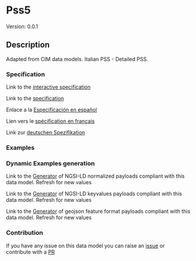 # Pss5
Version: 0.0.1

## Description 

Adapted from CIM data models. Italian PSS - Detailed PSS.
### Specification

Link to the [interactive specification](https://swagger.lab.fiware.org/?url=https://raw.githubusercontent.com/smart-data-models/dataModel.EnergyCIM/master/Pss5/swagger.yaml)

Link to the [specification](https://github.com/smart-data-models/dataModel.EnergyCIM/blob/master/Pss5/doc/spec.md)

Enlace a la [Especificación en español](https://github.com/smart-data-models/dataModel.EnergyCIM/blob/master/Pss5/doc/spec_ES.md)

Lien vers le [spécification en français](https://github.com/smart-data-models/dataModel.EnergyCIM/blob/master/Pss5/doc/spec_FR.md)

Link zur [deutschen Spezifikation](https://github.com/smart-data-models/dataModel.EnergyCIM/blob/master/Pss5/doc/spec_DE.md)
### Examples
### Dynamic Examples generation

Link to the [Generator](https://smartdatamodels.org/extra/ngsi-ld_generator.php?schemaUrl=https://raw.githubusercontent.com/smart-data-models/dataModel.EnergyCIM/master/Pss5/schema.json&email=info@smartdatamodels.org) of NGSI-LD normalized payloads compliant with this data model. Refresh for new values

Link to the [Generator](https://smartdatamodels.org/extra/ngsi-ld_generator_keyvalues.php?schemaUrl=https://raw.githubusercontent.com/smart-data-models/dataModel.EnergyCIM/master/Pss5/schema.json&email=info@smartdatamodels.org) of NGSI-LD keyvalues payloads compliant with this data model. Refresh for new values

Link to the [Generator](https://smartdatamodels.org/extra/geojson_features_generator_v1.0.php?schemaUrl=https://raw.githubusercontent.com/smart-data-models/dataModel.EnergyCIM/master/Pss5/schema.json&email=info@smartdatamodels.org) of geojson feature format payloads compliant with this data model. Refresh for new values
### Contribution

 If you have any issue on this data model you can raise an [issue](https://github.com/smart-data-models/dataModel.EnergyCIM/issues)  or contribute with a [PR](https://github.com/smart-data-models/dataModel.EnergyCIM/pulls)